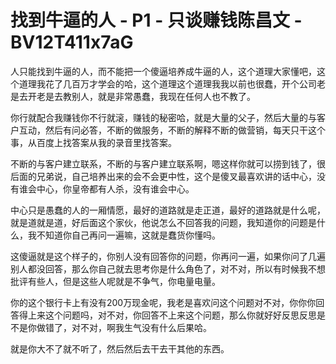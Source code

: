 # 找到牛逼的人 - P1 - 只谈赚钱陈昌文 - BV12T411x7aG

人只能找到牛逼的人，而不能把一个傻逼培养成牛逼的人，这个道理大家懂吧，这个道理我花了几百万才学会的哈，这个道理这个道理我我以前也很蠢，开个公司老是去开老是去教别人，就是非常愚蠢，我现在任何人也不教了。

你行就配合我赚钱你不行就滚，赚钱的秘密哈，就是大量的父子，然后大量的与客户互动，然后有问必答，不断的做服务，不断的解释不断的做营销，每天只干这个事，从百度上找答案从我的录音里找答案。

不断的与客户建立联系，不断的与客户建立联系啊，嗯这样你就可以捞到钱了，很后面的兄弟说，自己培养出来的会不会更中性，这个是傻叉最喜欢讲的话中心，没有谁会中心，你皇帝都有人杀，没有谁会中心。

中心只是愚蠢的人的一厢情愿，最好的道路就是走正道，最好的道路就是什么呢，就是道就是道，好后面这个家伙，他说怎么不回答我的问题，我知道你的问题是什么，我不知道你自己再问一遍嘛，这就是蠢货你懂吗。

这傻逼就是这个样子的，你别人没有回答你的问题，你再问一遍，如果你问了几遍别人都没回答，那么你自己就去思考你是什么角色了，对不对，所以有时候我不想批评有些人，但是这些人呢就是不争气，你电量电量。

你的这个银行卡上有没有200万现金呢，我老是喜欢问这个问题对不对，你你你回答得上来这个问题吗，对不对，你回答不上来这个问题，那么你就好好反思反思是不是你做错了，对不对，啊我生气没有什么后果哈。

就是你大不了就不听了，然后然后去干去干其他的东西。